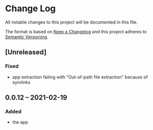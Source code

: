 # Change Log
All notable changes to this project will be documented in this file.

The format is based on [Keep a Changelog](http://keepachangelog.com/)
and this project adheres to [Semantic Versioning](http://semver.org/).

## [Unreleased]

### Fixed
- app extraction failing with "Out-of-path file extraction" because of symlinks

## 0.0.12 – 2021-02-19
### Added
* the app
